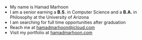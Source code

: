 <!--horizontal divider(gradiant)-->
<!--Intro start-->
- My name is Hamad Marhoon
- I am a senior earning a **B.S.** in Computer Science and a **B.A.** in Philosophy at the University of Arizona
- I am searching for full time opportunities after graduation
- Reach me at hamadmarhoon@icloud.com
- Visit my portfolio at [hamadmarhoon.com](https://hamadmarhoon.com)
<!--Intro end-->
